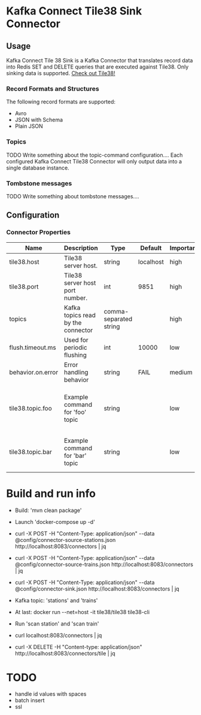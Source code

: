 # Kafka Connect Tile38 Sink Connector

## Usage

Kafka Connect Tile 38 Sink is a Kafka Connector that translates record data into Redis SET and DELETE queries that are executed against Tile38. Only sinking data is supported. [Check out Tile38!](https://tile38.com/)

### Record Formats and Structures
The following record formats are supported:

* Avro 
* JSON with Schema
* Plain JSON

### Topics

TODO Write something about the topic-command configuration.... 
Each configured Kafka Connect Tile38 Connector will only output data into a single database instance.

### Tombstone messages

TODO Write something about tombstone messages....

## Configuration

### Connector Properties
Name |	Description	| Type	| Default |	Importance | Example
------------ | ------------- | ------------- | ------------- | ------------- | -------------
tile38.host	| Tile38 server host. | string | localhost |	high | localhost 
tile38.port |	Tile38 server host port number. | int | 9851 |	high | 9851
topics | Kafka topics read by the connector | comma-separated string | | high | foo,bar
flush.timeout.ms | Used for periodic flushing | int | 10000 | low | 1234
behavior.on.error | Error handling behavior | string | FAIL | medium | LOG or FAIL
tile38.topic.foo | Example command for 'foo' topic | string | | low | foo event.id FIELD route event.route POINT event.lat event.lon
tile38.topic.bar | Example command for 'bar' topic | string | | low | anything event.the_key POINT event.latitude event.longitude

# Build and run info

* Build: 'mvn clean package'
* Launch 'docker-compose up -d'
* curl -X POST -H "Content-Type: application/json" --data @config/connector-source-stations.json http://localhost:8083/connectors | jq
* curl -X POST -H "Content-Type: application/json" --data @config/connector-source-trains.json http://localhost:8083/connectors | jq
* curl -X POST -H "Content-Type: application/json" --data @config/connector-sink.json http://localhost:8083/connectors | jq
* Kafka topic: 'stations' and 'trains'
* At last: docker run --net=host -it tile38/tile38 tile38-cli
* Run 'scan station' and 'scan train'

* curl localhost:8083/connectors | jq
* curl -X DELETE -H "Content-type: application/json" http://localhost:8083/connectors/tile | jq

# TODO
* handle id values with spaces
* batch insert
* ssl

